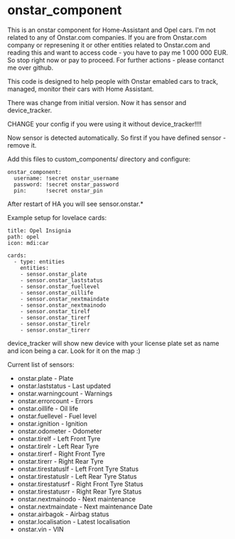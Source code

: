 # onstar_component
This is an onstar component for Home-Assistant and Opel cars. I'm not related to any of Onstar.com companies. 
If you are from Onstar.com company or represening it or other entities related to Onstar.com and reading this and want to access code - you have to pay me 1 000 000 EUR. So stop right now or pay to proceed. For further actions - please contanct me over github.

This code is designed to help people with Onstar emabled cars to track, managed, monitor their cars with Home Assistant.

There was change from initial version. Now it has sensor and device_tracker.

CHANGE your config if you were using it without device_tracker!!!!

Now sensor is detected automatically. So first if you have defined sensor - remove it.

Add this files to custom_components/ directory and configure:

```
onstar_component:
  username: !secret onstar_username
  password: !secret onstar_password
  pin:      !secret onstar_pin
```

After restart of HA you will see sensor.onstar.\* 


Example setup for lovelace cards:

```
title: Opel Insignia
path: opel
icon: mdi:car 

cards:
  - type: entities
    entities:
    - sensor.onstar_plate
    - sensor.onstar_laststatus
    - sensor.onstar_fuellevel
    - sensor.onstar_oillife
    - sensor.onstar_nextmaindate
    - sensor.onstar_nextmainodo
    - sensor.onstar_tirelf
    - sensor.onstar_tirerf
    - sensor.onstar_tirelr
    - sensor.onstar_tirerr
```

device_tracker will show new device with your license plate set as name and icon being a car. Look for it on the map :)

Current list of sensors:
- onstar.plate - Plate
- onstar.laststatus - Last updated
- onstar.warningcount - Warnings
- onstar.errorcount - Errors
- onstar.oillife - Oil life
- onstar.fuellevel - Fuel level
- onstar.ignition - Ignition
- onstar.odometer - Odometer
- onstar.tirelf - Left Front Tyre
- onstar.tirelr - Left Rear Tyre
- onstar.tirerf - Right Front Tyre
- onstar.tirerr - Right Rear Tyre
- onstar.tirestatuslf - Left Front Tyre Status
- onstar.tirestatuslr - Left Rear Tyre Status
- onstar.tirestatusrf - Right Front Tyre Status
- onstar.tirestatusrr - Right Rear Tyre Status
- onstar.nextmainodo - Next maintenance
- onstar.nextmaindate - Next maintenance Date
- onstar.airbagok - Airbag status
- onstar.localisation - Latest localisation
- onstar.vin - VIN
